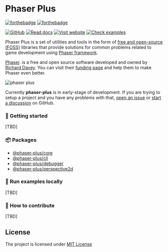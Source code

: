 # Phaser Plus

[![forthebadge](https://forthebadge.com/images/badges/built-with-love.svg)](https://phaser-plus.kalevski.dev/)
[![forthebadge](https://forthebadge.com/images/badges/uses-js.svg)](https://phaser-plus.kalevski.dev/)

[![GitHub](https://img.shields.io/github/license/kalevski/phaser-plus?style=for-the-badge)](https://github.com/kalevski/phaser-plus/blob/main/LICENSE)
[![Read docs](https://img.shields.io/badge/READ-DOCS-green?style=for-the-badge)](https://phaser-plus.kalevski.dev/docs/intro)
[![Visit website](https://img.shields.io/badge/Official-Website-blue?style=for-the-badge)](https://phaser-plus.kalevski.dev/)
[![Check examples](https://img.shields.io/badge/EXAMPLES-blue?style=for-the-badge)](https://phaser-plus.kalevski.dev/examples/)

Phaser Plus is a set of utilities and tools in the form of [free and open-source (FOSS)](https://en.wikipedia.org/wiki/Free_and_open-source_software) libraries that provide solutions for common problems related to game development using [Phaser framework](https://phaser.io).

[Phaser](https://phaser.io). is a free and open source software developed and owned by [Richard Davey](https://github.com/photonstorm). You can visit their [funding page](https://www.patreon.com/join/photonstorm) and help them to make Phaser even better.

![phaser plus](https://user-images.githubusercontent.com/10467454/211043231-96deb3df-60dc-420e-8dfb-5c620150378a.png)

Currently **phaser-plus** is in early-stage of development. If you are trying to setup a project and you have any problems with that, [open an issue](https://github.com/kalevski/phaser-plus/issues) or [start a discussion](https://github.com/kalevski/phaser-plus/discussions) on GitHub.

### 🚀 Getting started
[TBD]

### 📦 Packages
 - [@phaser-plus/core](https://github.com/kalevski/phaser-plus/tree/main/core)
 - [@phaser-plus/cli](https://github.com/kalevski/phaser-plus/tree/main/cli)
 - [@phaser-plus/debugger](https://github.com/kalevski/phaser-plus/tree/main/debugger)
 - [@phaser-plus/perspective2d](https://github.com/kalevski/phaser-plus/tree/main/perspective2d)

### 🚀 Run examples locally
[TBD]

### 👥 How to contribute
[TBD]

## License

The project is licensed under [MIT License](https://github.com/kalevski/phaser-plus/blob/main/LICENSE)